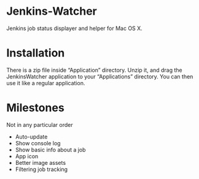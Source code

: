 Jenkins-Watcher
===============

Jenkins job status displayer and helper for Mac OS X.

# Installation

There is a zip file inside “Application” directory. Unzip it, and drag the JenkinsWatcher application to your “Applications” directory. You can then use it like a regular application.

# Milestones

Not in any particular order

- Auto-update
- Show console log
- Show basic info about a job
- App icon
- Better image assets
- Filtering job tracking